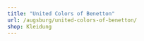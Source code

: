 ```yaml
---
title: "United Colors of Benetton"
url: /augsburg/united-colors-of-benetton/
shop: Kleidung
---
```

